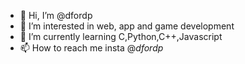 - 👋 Hi, I’m @dfordp
- 👀 I’m interested in web, app and game development
- 🌱 I’m currently learning C,Python,C++,Javascript
- 📫 How to reach me insta @_dfordp_

<!---
dfordp/dfordp is a ✨ special ✨ repository because its `README.md` (this file) appears on your GitHub profile.
You can click the Preview link to take a look at your changes.
--->
